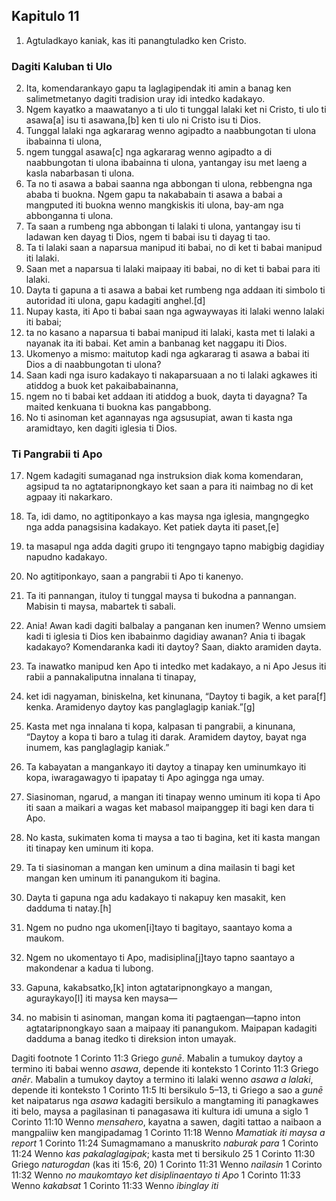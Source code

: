 Kapitulo 11
-----------

1. Agtuladkayo kaniak, kas iti panangtuladko ken Cristo.

### Dagiti Kaluban ti Ulo

2. Ita, komendarankayo gapu ta laglagipendak iti amin a banag ken salimetmetanyo dagiti tradision uray idi intedko kadakayo.
3. Ngem kayatko a maawatanyo a ti ulo ti tunggal lalaki ket ni Cristo, ti ulo ti asawa[a] isu ti asawana,[b] ken ti ulo ni Cristo isu ti Dios.
4. Tunggal lalaki nga agkararag wenno agipadto a naabbungotan ti ulona ibabainna ti ulona,
5. ngem tunggal asawa[c] nga agkararag wenno agipadto a di naabbungotan ti ulona ibabainna ti ulona, yantangay isu met laeng a kasla nabarbasan ti ulona.
6. Ta no ti asawa a babai saanna nga abbongan ti ulona, rebbengna nga ababa ti buokna. Ngem gapu ta nakababain ti asawa a babai a mangputed iti buokna wenno mangkiskis iti ulona, bay-am nga abbonganna ti ulona.
7. Ta saan a rumbeng nga abbongan ti lalaki ti ulona, yantangay isu ti ladawan ken dayag ti Dios, ngem ti babai isu ti dayag ti tao.
8. Ta ti lalaki saan a naparsua manipud iti babai, no di ket ti babai manipud iti lalaki.
9. Saan met a naparsua ti lalaki maipaay iti babai, no di ket ti babai para iti lalaki.
10. Dayta ti gapuna a ti asawa a babai ket rumbeng nga addaan iti simbolo ti autoridad iti ulona, gapu kadagiti anghel.[d]
11. Nupay kasta, iti Apo ti babai saan nga agwaywayas iti lalaki wenno lalaki iti babai;
12. ta no kasano a naparsua ti babai manipud iti lalaki, kasta met ti lalaki a nayanak ita iti babai. Ket amin a banbanag ket naggapu iti Dios.
13. Ukomenyo a mismo: maitutop kadi nga agkararag ti asawa a babai iti Dios a di naabbungotan ti ulona?
14. Saan kadi nga isuro kadakayo ti nakaparsuaan a no ti lalaki agkawes iti atiddog a buok ket pakaibabainanna,
15. ngem no ti babai ket addaan iti atiddog a buok, dayta ti dayagna? Ta maited kenkuana ti buokna kas pangabbong.
16. No ti asinoman ket agannayas nga agsusupiat, awan ti kasta nga aramidtayo, ken dagiti iglesia ti Dios.

### Ti Pangrabii ti Apo

17. Ngem kadagiti sumaganad nga instruksion diak koma komendaran, agsipud ta no agtataripnongkayo ket saan a para iti naimbag no di ket agpaay iti nakarkaro.
18. Ta, idi damo, no agtitiponkayo a kas maysa nga iglesia, mangngegko nga adda panagsisina kadakayo. Ket patiek dayta iti paset,[e]
19. ta masapul nga adda dagiti grupo iti tengngayo tapno mabigbig dagidiay napudno kadakayo.
20. No agtitiponkayo, saan a pangrabii ti Apo ti kanenyo.
21. Ta iti pannangan, ituloy ti tunggal maysa ti bukodna a pannangan. Mabisin ti maysa, mabartek ti sabali.
22. Ania! Awan kadi dagiti balbalay a panganan ken inumen? Wenno umsiem kadi ti iglesia ti Dios ken ibabainmo dagidiay awanan? Ania ti ibagak kadakayo? Komendaranka kadi iti daytoy? Saan, diakto aramiden dayta.

23. Ta inawatko manipud ken Apo ti intedko met kadakayo, a ni Apo Jesus iti rabii a pannakaliputna innalana ti tinapay,
24. ket idi nagyaman, biniskelna, ket kinunana, “Daytoy ti bagik, a ket para[f] kenka. Aramidenyo daytoy kas panglaglagip kaniak.”[g]
25. Kasta met nga innalana ti kopa, kalpasan ti pangrabii, a kinunana, “Daytoy a kopa ti baro a tulag iti darak. Aramidem daytoy, bayat nga inumem, kas panglaglagip kaniak.”
26. Ta kabayatan a mangankayo iti daytoy a tinapay ken uminumkayo iti kopa, iwaragawagyo ti ipapatay ti Apo agingga nga umay.

27. Siasinoman, ngarud, a mangan iti tinapay wenno uminum iti kopa ti Apo iti saan a maikari a wagas ket mabasol maipanggep iti bagi ken dara ti Apo.
28. No kasta, sukimaten koma ti maysa a tao ti bagina, ket iti kasta mangan iti tinapay ken uminum iti kopa.
29. Ta ti siasinoman a mangan ken uminum a dina mailasin ti bagi ket mangan ken uminum iti panangukom iti bagina.
30. Dayta ti gapuna nga adu kadakayo ti nakapuy ken masakit, ken dadduma ti natay.[h]
31. Ngem no pudno nga ukomen[i]tayo ti bagitayo, saantayo koma a maukom.
32. Ngem no ukomentayo ti Apo, madisiplina[j]tayo tapno saantayo a makondenar a kadua ti lubong.

33. Gapuna, kakabsatko,[k] inton agtataripnongkayo a mangan, aguraykayo[l] iti maysa ken maysa—
34. no mabisin ti asinoman, mangan koma iti pagtaengan—tapno inton agtataripnongkayo saan a maipaay iti panangukom. Maipapan kadagiti dadduma a banag itedko ti direksion inton umayak.

Dagiti footnote
1 Corinto 11:3 Griego *gunē*. Mabalin a tumukoy daytoy a termino iti babai wenno *asawa*, depende iti konteksto
1 Corinto 11:3 Griego *anēr*. Mabalin a tumukoy daytoy a termino iti lalaki wenno *asawa a lalaki*, depende iti konteksto
1 Corinto 11:5 Iti bersikulo 5–13, ti Griego a sao a *gunē* ket naipatarus nga *asawa* kadagiti bersikulo a mangtaming iti panagkawes iti belo, maysa a pagilasinan ti panagasawa iti kultura idi umuna a siglo
1 Corinto 11:10 Wenno *mensahero*, kayatna a sawen, dagiti tattao a naibaon a mangpaliiw ken mangipadamag
1 Corinto 11:18 Wenno *Mamatiak iti maysa a report*
1 Corinto 11:24 Sumagmamano a manuskrito *naburak para*
1 Corinto 11:24 Wenno *kas pakalaglagipak*; kasta met ti bersikulo 25
1 Corinto 11:30 Griego *naturogdan* (kas iti 15:6, 20)
1 Corinto 11:31 Wenno *nailasin*
1 Corinto 11:32 Wenno *no maukomtayo ket disiplinaentayo ti Apo*
1 Corinto 11:33 Wenno *kakabsat*
1 Corinto 11:33 Wenno *ibinglay iti*